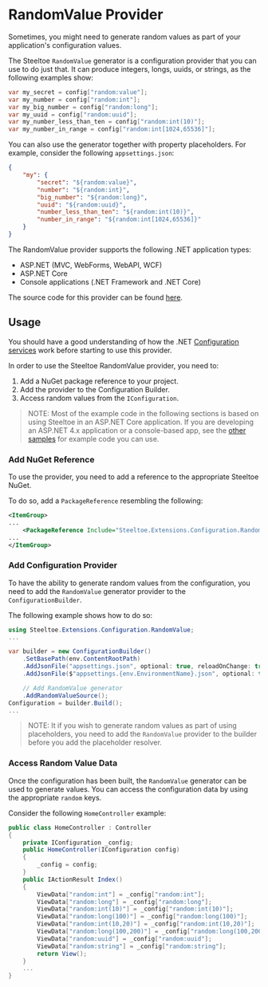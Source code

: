 # RandomValue Provider

Sometimes, you might need to generate random values as part of your application's configuration values.  

The Steeltoe `RandomValue` generator is a configuration provider that you can use to do just that. It can produce integers, longs, uuids, or strings, as the following examples show:

```csharp
var my_secret = config["random:value"];
var my_number = config["random:int"];
var my_big_number = config["random:long"];
var my_uuid = config["random:uuid"];
var my_number_less_than_ten = config["random:int(10)"];
var my_number_in_range = config["random:int[1024,65536]"];

```

You can also use the generator together with property placeholders. For example, consider the following `appsettings.json`:

```json
{
    "my": {
        "secret": "${random:value}",
        "number": "${random:int}",
        "big_number": "${random:long}",
        "uuid": "${random:uuid}",
        "number_less_than_ten": "${random:int(10)}",
        "number_in_range": "${random:int[1024,65536]}"
    }
}
```

The RandomValue provider supports the following .NET application types:

* ASP.NET (MVC, WebForms, WebAPI, WCF)
* ASP.NET Core
* Console applications (.NET Framework and .NET Core)

 The source code for this provider can be found [here](https://github.com/SteeltoeOSS/Configuration).

## Usage

You should have a good understanding of how the .NET [Configuration services](https://docs.microsoft.com/en-us/aspnet/core/fundamentals/configuration) work before starting to use this provider.

In order to use the Steeltoe RandomValue provider, you need to:

1. Add a NuGet package reference to your project.
1. Add the provider to the Configuration Builder.
1. Access random values from the `IConfiguration`.

>NOTE: Most of the example code in the following sections is based on using Steeltoe in an ASP.NET Core application. If you are developing an ASP.NET 4.x application or a console-based app, see the [other samples](https://github.com/SteeltoeOSS/Samples/tree/master/Configuration) for example code you can use.

### Add NuGet Reference

To use the provider, you need to add a reference to the appropriate Steeltoe NuGet.

To do so, add a `PackageReference` resembling the following:

```xml
<ItemGroup>
...
    <PackageReference Include="Steeltoe.Extensions.Configuration.RandomValueBase" Version= "2.2.0"/>
...
</ItemGroup>
```

### Add Configuration Provider

To have the ability to generate random values from the configuration, you need to add the `RandomValue` generator provider to the `ConfigurationBuilder`.  

The following example shows how to do so:

```csharp
using Steeltoe.Extensions.Configuration.RandomValue;
...

var builder = new ConfigurationBuilder()
    .SetBasePath(env.ContentRootPath)
    .AddJsonFile("appsettings.json", optional: true, reloadOnChange: true)
    .AddJsonFile($"appsettings.{env.EnvironmentName}.json", optional: true)

    // Add RandomValue generator
    .AddRandomValueSource();
Configuration = builder.Build();
...

```

>NOTE: It if you wish to generate random values as part of using placeholders, you need to add the `RandomValue` provider to the builder before you add the placeholder resolver.

### Access Random Value Data

Once the configuration has been built, the `RandomValue` generator can be used to generate values. You can access the configuration data by using the appropriate `random` keys.

Consider the following `HomeController` example:

```csharp
public class HomeController : Controller
{
    private IConfiguration _config;
    public HomeController(IConfiguration config)
    {
        _config = config;
    }
    public IActionResult Index()
    {
        ViewData["random:int"] = _config["random:int"];
        ViewData["random:long"] = _config["random:long"];
        ViewData["random:int(10)"] = _config["random:int(10)"];
        ViewData["random:long(100)"] = _config["random:long(100)"];
        ViewData["random:int(10,20)"] = _config["random:int(10,20)"];
        ViewData["random:long(100,200)"] = _config["random:long(100,200)"];
        ViewData["random:uuid"] = _config["random:uuid"];
        ViewData["random:string"] = _config["random:string"];
        return View();
    }
    ...
}
```
